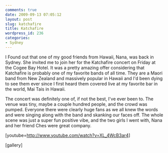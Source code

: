 ```yaml
---
comments: true
date: 2009-09-13 07:05:12
layout: post
slug: katchafire
title: Katchafire
wordpress_id: 236
categories:
- Sydney
---
```


I Found out that one of my good friends from Hawaii, Nana, was back in Sydney.  She invited me to join her for the Katchafire concert on Friday at the Cogee Bay Hotel.  It was a pretty amazing offer considering that Katchafire is probably one of my favorite bands of all time.  They are a Maori band from New Zealand and massively popular in Hawaii and I'd been dying to see them ever since I first heard them covered live at my favorite bar in the world, Mai Tais in Hawaii.  

The concert was definitely one of, if not the best, I've ever been to.  The venue was tiny, maybe a couple hundred people, and the crowd was pumped.  Everyone there were clearly huge fans as we all knew the words and were singing along with the band and skanking our faces off.  The whole scene was just a super fun positive vibe, and the two girls I went with, Nana and her friend Ches were great company.

[youtube=http://www.youtube.com/watch?v=XL_4WcB3ar4]

[gallery]
